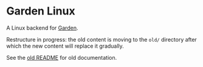 # Garden Linux

A Linux backend for [Garden](https://github.com/cloudfoundry-incubator/garden).

Restructure in progress: the old content is moving to the `old/` directory after which the new content will replace it gradually.

See the [old README](old/README.md) for old documentation.